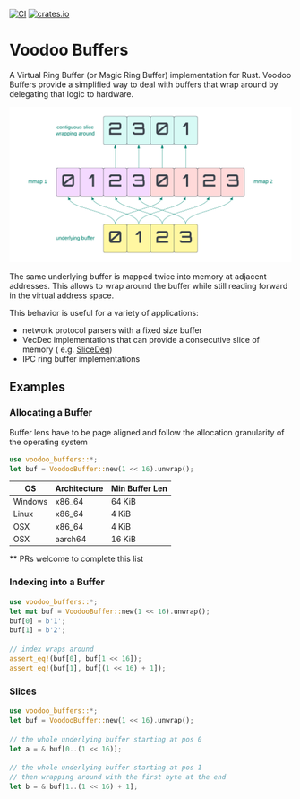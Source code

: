 [![CI](https://github.com/sklose/voodoo-buffers/actions/workflows/ci.yml/badge.svg)](https://github.com/sklose/voodoo-buffers/actions/workflows/ci.yml)
[![crates.io](https://img.shields.io/crates/v/voodoo-buffers.svg)](https://crates.io/crates/voodoo-buffers)

# Voodoo Buffers

A Virtual Ring Buffer (or Magic Ring Buffer) implementation for Rust. Voodoo Buffers provide a simplified
way to deal with buffers that wrap around by delegating that logic to hardware.

![diagram](media/voodoo-buffers.png)

The same underlying buffer is mapped twice into memory at adjacent addresses. This allows to wrap around the
buffer while still reading forward in the virtual address space.

This behavior is useful for a variety of applications:

- network protocol parsers with a fixed size buffer
- VecDec implementations that can provide a consecutive slice of memory (
  e.g. [SliceDeq](https://github.com/gnzlbg/slice_deque))
- IPC ring buffer implementations

## Examples

### Allocating a Buffer

Buffer lens have to be page aligned and follow the allocation
granularity of the operating system

```rust
use voodoo_buffers::*;
let buf = VoodooBuffer::new(1 << 16).unwrap();
```

| OS      | Architecture | Min Buffer Len |
|---------|--------------|----------------|
| Windows | x86_64       | 64 KiB         |
| Linux   | x86_64       | 4 KiB          |
| OSX     | x86_64       | 4 KiB          |
| OSX     | aarch64      | 16 KiB         |

** PRs welcome to complete this list

### Indexing into a Buffer

```rust
use voodoo_buffers::*;
let mut buf = VoodooBuffer::new(1 << 16).unwrap();
buf[0] = b'1';
buf[1] = b'2';

// index wraps around
assert_eq!(buf[0], buf[1 << 16]);
assert_eq!(buf[1], buf[(1 << 16) + 1]);
```

### Slices

```rust
use voodoo_buffers::*;
let buf = VoodooBuffer::new(1 << 16).unwrap();

// the whole underlying buffer starting at pos 0
let a = & buf[0..(1 << 16)];

// the whole underlying buffer starting at pos 1
// then wrapping around with the first byte at the end
let b = & buf[1..(1 << 16) + 1];
```
